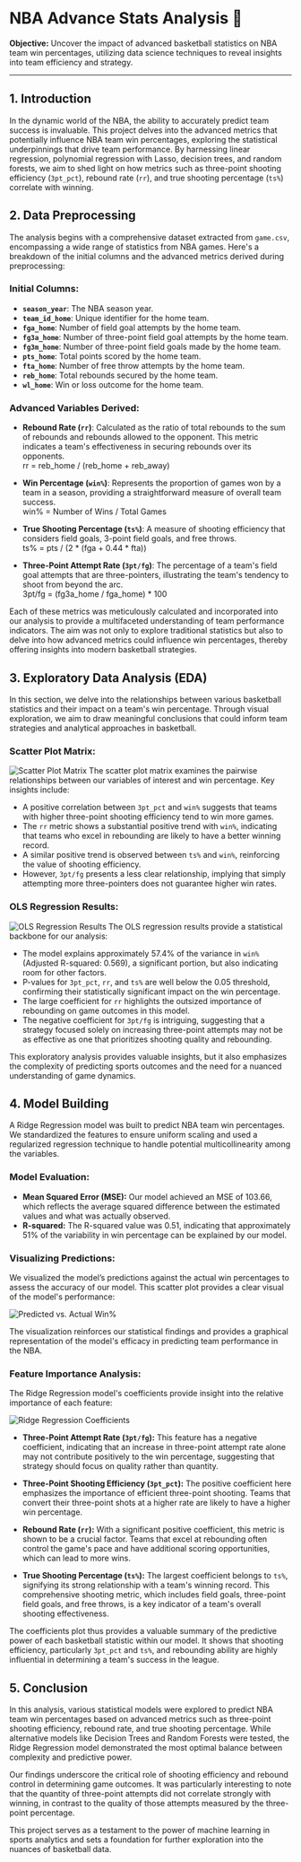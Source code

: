 # NBA Advance Stats Analysis 🏀

**Objective:** Uncover the impact of advanced basketball statistics on NBA team win percentages, utilizing data science techniques to reveal insights into team efficiency and strategy.

---

## 1. Introduction

In the dynamic world of the NBA, the ability to accurately predict team success is invaluable. This project delves into the advanced metrics that potentially influence NBA team win percentages, exploring the statistical underpinnings that drive team performance. By harnessing linear regression, polynomial regression with Lasso, decision trees, and random forests, we aim to shed light on how metrics such as three-point shooting efficiency (`3pt_pct`), rebound rate (`rr`), and true shooting percentage (`ts%`) correlate with winning.

## 2. Data Preprocessing

The analysis begins with a comprehensive dataset extracted from `game.csv`, encompassing a wide range of statistics from NBA games. Here's a breakdown of the initial columns and the advanced metrics derived during preprocessing:

### Initial Columns:
- **`season_year`**: The NBA season year.
- **`team_id_home`**: Unique identifier for the home team.
- **`fga_home`**: Number of field goal attempts by the home team.
- **`fg3a_home`**: Number of three-point field goal attempts by the home team.
- **`fg3m_home`**: Number of three-point field goals made by the home team.
- **`pts_home`**: Total points scored by the home team.
- **`fta_home`**: Number of free throw attempts by the home team.
- **`reb_home`**: Total rebounds secured by the home team.
- **`wl_home`**: Win or loss outcome for the home team.

### Advanced Variables Derived:
- **Rebound Rate (`rr`)**: Calculated as the ratio of total rebounds to the sum of rebounds and rebounds allowed to the opponent. This metric indicates a team's effectiveness in securing rebounds over its opponents.  
rr = reb_home / (reb_home + reb_away)

- **Win Percentage (`win%`)**: Represents the proportion of games won by a team in a season, providing a straightforward measure of overall team success.  
win% = Number of Wins / Total Games

- **True Shooting Percentage (`ts%`)**: A measure of shooting efficiency that considers field goals, 3-point field goals, and free throws.  
ts% = pts / (2 * (fga + 0.44 * fta))

- **Three-Point Attempt Rate (`3pt/fg`)**: The percentage of a team's field goal attempts that are three-pointers, illustrating the team's tendency to shoot from beyond the arc.  
3pt/fg = (fg3a_home / fga_home) * 100


Each of these metrics was meticulously calculated and incorporated into our analysis to provide a multifaceted understanding of team performance indicators. The aim was not only to explore traditional statistics but also to delve into how advanced metrics could influence win percentages, thereby offering insights into modern basketball strategies.

## 3. Exploratory Data Analysis (EDA)

In this section, we delve into the relationships between various basketball statistics and their impact on a team's win percentage. Through visual exploration, we aim to draw meaningful conclusions that could inform team strategies and analytical approaches in basketball.

### Scatter Plot Matrix: 
![Scatter Plot Matrix](Plots/scatter.png)
The scatter plot matrix examines the pairwise relationships between our variables of interest and win percentage. Key insights include:
- A positive correlation between `3pt_pct` and `win%` suggests that teams with higher three-point shooting efficiency tend to win more games.
- The `rr` metric shows a substantial positive trend with `win%`, indicating that teams who excel in rebounding are likely to have a better winning record.
- A similar positive trend is observed between `ts%` and `win%`, reinforcing the value of shooting efficiency.
- However, `3pt/fg` presents a less clear relationship, implying that simply attempting more three-pointers does not guarantee higher win rates.

### OLS Regression Results: 
![OLS Regression Results](Plots/OLS_Regression_Results.png)
The OLS regression results provide a statistical backbone for our analysis:
- The model explains approximately 57.4% of the variance in `win%` (Adjusted R-squared: 0.569), a significant portion, but also indicating room for other factors.
- P-values for `3pt_pct`, `rr`, and `ts%` are well below the 0.05 threshold, confirming their statistically significant impact on the win percentage.
- The large coefficient for `rr` highlights the outsized importance of rebounding on game outcomes in this model.
- The negative coefficient for `3pt/fg` is intriguing, suggesting that a strategy focused solely on increasing three-point attempts may not be as effective as one that prioritizes shooting quality and rebounding.

This exploratory analysis provides valuable insights, but it also emphasizes the complexity of predicting sports outcomes and the need for a nuanced understanding of game dynamics.

## 4. Model Building

A Ridge Regression model was built to predict NBA team win percentages. We standardized the features to ensure uniform scaling and used a regularized regression technique to handle potential multicollinearity among the variables.

### Model Evaluation:
- **Mean Squared Error (MSE):** Our model achieved an MSE of 103.66, which reflects the average squared difference between the estimated values and what was actually observed.
- **R-squared:** The R-squared value was 0.51, indicating that approximately 51% of the variability in win percentage can be explained by our model. 

### Visualizing Predictions:
We visualized the model’s predictions against the actual win percentages to assess the accuracy of our model. This scatter plot provides a clear visual of the model's performance:

![Predicted vs. Actual Win%](Plots/predicted.png)

The visualization reinforces our statistical findings and provides a graphical representation of the model's efficacy in predicting team performance in the NBA.

### Feature Importance Analysis:

The Ridge Regression model's coefficients provide insight into the relative importance of each feature:

![Ridge Regression Coefficients](plots/Coefficient.png)

- **Three-Point Attempt Rate (`3pt/fg`):** This feature has a negative coefficient, indicating that an increase in three-point attempt rate alone may not contribute positively to the win percentage, suggesting that strategy should focus on quality rather than quantity.
  
- **Three-Point Shooting Efficiency (`3pt_pct`):** The positive coefficient here emphasizes the importance of efficient three-point shooting. Teams that convert their three-point shots at a higher rate are likely to have a higher win percentage.

- **Rebound Rate (`rr`):** With a significant positive coefficient, this metric is shown to be a crucial factor. Teams that excel at rebounding often control the game's pace and have additional scoring opportunities, which can lead to more wins.

- **True Shooting Percentage (`ts%`):** The largest coefficient belongs to `ts%`, signifying its strong relationship with a team's winning record. This comprehensive shooting metric, which includes field goals, three-point field goals, and free throws, is a key indicator of a team's overall shooting effectiveness.

The coefficients plot thus provides a valuable summary of the predictive power of each basketball statistic within our model. It shows that shooting efficiency, particularly `3pt_pct` and `ts%`, and rebounding ability are highly influential in determining a team's success in the league.


## 5. Conclusion

In this analysis, various statistical models were explored to predict NBA team win percentages based on advanced metrics such as three-point shooting efficiency, rebound rate, and true shooting percentage. While alternative models like Decision Trees and Random Forests were tested, the Ridge Regression model demonstrated the most optimal balance between complexity and predictive power.

Our findings underscore the critical role of shooting efficiency and rebound control in determining game outcomes. It was particularly interesting to note that the quantity of three-point attempts did not correlate strongly with winning, in contrast to the quality of those attempts measured by the three-point percentage.

This project serves as a testament to the power of machine learning in sports analytics and sets a foundation for further exploration into the nuances of basketball data.
